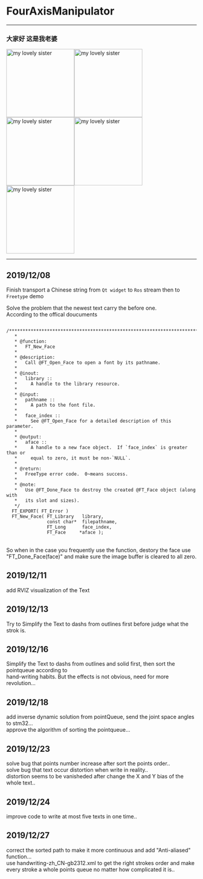 # FourAxisManipulator

***
### 大家好 这是我老婆

<image src="https://github.com/ShieldQiQi/FourAxisManipulator/blob/masterX/Picture/%E5%B0%8F%E6%B7%B7%E6%B2%8C01.png" width="180" alt="my lovely sister"/><image src="https://github.com/ShieldQiQi/FourAxisManipulator/blob/masterX/Picture/%E5%B0%8F%E6%B7%B7%E6%B2%8C03.png" width="180" alt="my lovely sister"/><image src="https://github.com/ShieldQiQi/FourAxisManipulator/blob/masterX/Picture/%E5%B0%8F%E6%B7%B7%E6%B2%8C.png" width="180" alt="my lovely sister"/><image src="https://github.com/ShieldQiQi/FourAxisManipulator/blob/masterX/Picture/%E5%B0%8F%E6%B7%B7%E6%B2%8C02.png" width="180" alt="my lovely sister"/><image src="https://github.com/ShieldQiQi/FourAxisManipulator/blob/masterX/Picture/%E5%B0%8F%E6%B7%B7%E6%B2%8C04.png" width="180" alt="my lovely sister"/>
***


## 2019/12/08

Finish transport a Chinese string from `Qt widget` to `Ros` stream then to `Freetype` demo

Solve the problem that the newest text carry the before one.
<br>
According to the offical doucuments<br>
```
  /**************************************************************************
   *
   * @function:
   *   FT_New_Face
   *
   * @description:
   *   Call @FT_Open_Face to open a font by its pathname.
   *
   * @inout:
   *   library ::
   *     A handle to the library resource.
   *
   * @input:
   *   pathname ::
   *     A path to the font file.
   *
   *   face_index ::
   *     See @FT_Open_Face for a detailed description of this parameter.
   *
   * @output:
   *   aface ::
   *     A handle to a new face object.  If `face_index` is greater than or
   *     equal to zero, it must be non-`NULL`.
   *
   * @return:
   *   FreeType error code.  0~means success.
   *
   * @note:
   *   Use @FT_Done_Face to destroy the created @FT_Face object (along with
   *   its slot and sizes).
   */
  FT_EXPORT( FT_Error )
  FT_New_Face( FT_Library   library,
               const char*  filepathname,
               FT_Long      face_index,
               FT_Face     *aface );
```
<br>So when in the case you frequently use the function, destory the face use "FT_Done_Face(face)" and make sure the image buffer is cleared to all zero.


## 2019/12/11

add RVIZ visualization of the Text

## 2019/12/13

Try to Simplify the Text to dashs from outlines first before judge what the strok is.

## 2019/12/16

Simplify the Text to dashs from outlines and solid first, then sort the pointqueue according to 
<br>
hand-writing habits. But the effects is not obvious, need for more revolution...

## 2019/12/18

add inverse dynamic solution from pointQueue, send the joint space angles to stm32...
<br>
approve the algorithm of sorting the pointqueue...

## 2019/12/23

solve bug that points number increase after sort the points order..
<br>
solve bug that text occur distortion when write in reality..
<br>
distortion seems to be vanisheded after change the X and Y bias of the whole text..

## 2019/12/24

improve code to write at most five texts in one time..

## 2019/12/27


correct the sorted path to make it more continuous and add "Anti-aliased" function...
<br>
use handwriting-zh_CN-gb2312.xml to get the right strokes order and make every stroke a whole points queue no matter how  complicated it is..

